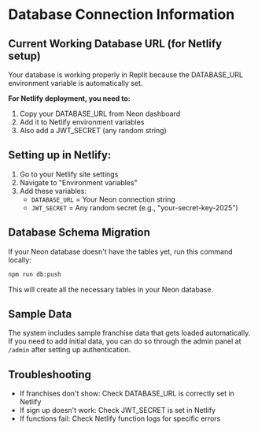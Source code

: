 # Database Connection Information

## Current Working Database URL (for Netlify setup)

Your database is working properly in Replit because the DATABASE_URL environment variable is automatically set.

**For Netlify deployment, you need to:**

1. Copy your DATABASE_URL from Neon dashboard
2. Add it to Netlify environment variables
3. Also add a JWT_SECRET (any random string)

## Setting up in Netlify:

1. Go to your Netlify site settings
2. Navigate to "Environment variables"
3. Add these variables:
   - `DATABASE_URL` = Your Neon connection string
   - `JWT_SECRET` = Any random secret (e.g., "your-secret-key-2025")

## Database Schema Migration

If your Neon database doesn't have the tables yet, run this command locally:
```bash
npm run db:push
```

This will create all the necessary tables in your Neon database.

## Sample Data

The system includes sample franchise data that gets loaded automatically. If you need to add initial data, you can do so through the admin panel at `/admin` after setting up authentication.

## Troubleshooting

- If franchises don't show: Check DATABASE_URL is correctly set in Netlify
- If sign up doesn't work: Check JWT_SECRET is set in Netlify
- If functions fail: Check Netlify function logs for specific errors